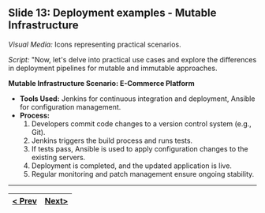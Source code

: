 ## Slide 13: Deployment examples - Mutable Infrastructure
 _Visual Media:_ Icons representing practical scenarios.

_Script:_ "Now, let's delve into practical use cases and explore the differences in deployment pipelines for mutable and immutable approaches.

**Mutable Infrastructure Scenario: E-Commerce Platform**

*   **Tools Used:** Jenkins for continuous integration and deployment, Ansible for configuration management.
*   **Process:**
    1.  Developers commit code changes to a version control system (e.g., Git).
    2.  Jenkins triggers the build process and runs tests.
    3.  If tests pass, Ansible is used to apply configuration changes to the existing servers.
    4.  Deployment is completed, and the updated application is live.
    5.  Regular monitoring and patch management ensure ongoing stability.

---
|[< Prev](s10.md) | [Next>](s12.md)|
|----------------|---------------|
<!-- pagebreak -->
